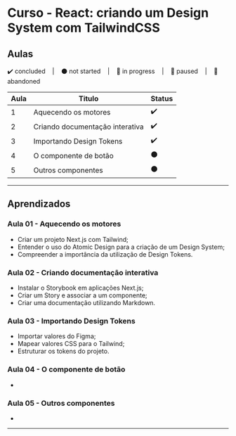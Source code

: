 # Curso - React: criando um Design System com TailwindCSS

## Aulas
<p>
  ✔️ concluded &nbsp;&nbsp;&nbsp;|&nbsp;&nbsp;&nbsp;
  ⚫ not started &nbsp;&nbsp;&nbsp;|&nbsp;&nbsp;&nbsp;
  🔵 in progress &nbsp;&nbsp;&nbsp;|&nbsp;&nbsp;&nbsp;
  🔶 paused &nbsp;&nbsp;&nbsp;|&nbsp;&nbsp;&nbsp;
  🔴 abandoned 
</p>

| Aula | Titulo | Status |
| --- | --- | --- |
| 1 | Aquecendo os motores | ✔️ |
| 2 | Criando documentação interativa | ✔️ |
| 3 | Importando Design Tokens | ✔️ |
| 4 | O componente de botão | ⚫ |
| 5 | Outros componentes | ⚫ |

---

## Aprendizados

### Aula 01 - Aquecendo os motores
<ul>
  <li>Criar um projeto Next.js com Tailwind;</li>
  <li>Entender o uso do Atomic Design para a criação de um Design System;</li>
  <li>Compreender a importância da utilização de Design Tokens.</li>
</ul>

### Aula 02 - Criando documentação interativa
<ul>
  <li>Instalar o Storybook em aplicações Next.js;</li>
  <li>Criar um Story e associar a um componente;</li>
  <li>Criar uma documentação utilizando Markdown.</li>
</ul>

### Aula 03 - Importando Design Tokens
<ul>
  <li>Importar valores do Figma;</li>
  <li>Mapear valores CSS para o Tailwind;</li>
  <li>Estruturar os tokens do projeto.</li>
</ul>

### Aula 04 - O componente de botão
<ul>
  <li></li>
</ul>

### Aula 05 - Outros componentes
<ul>
  <li></li>
</ul>

---

<!-- ## 🎯 Projeto desenvolvido
Este é o screenshot do projeto que foi desenvolvido durante o curso:

<p align="center">
  <img alt="Miniatura da imagem do projeto"src="../../.github/thumbs/preview.jpg">
</p> -->